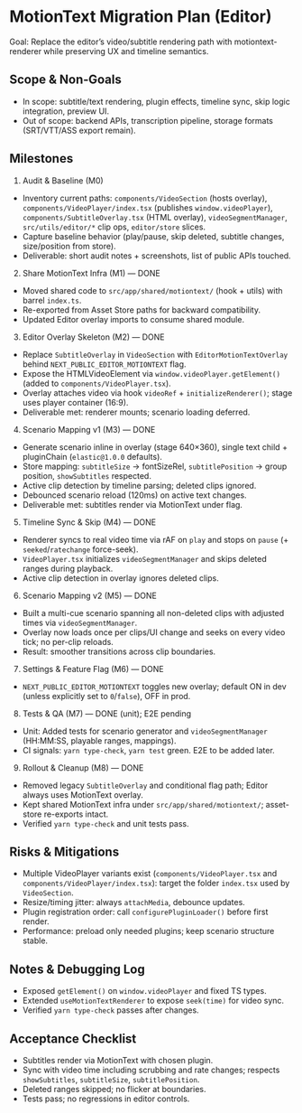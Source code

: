 # MotionText Migration Plan (Editor)

Goal: Replace the editor’s video/subtitle rendering path with motiontext-renderer while preserving UX and timeline semantics.

## Scope & Non‑Goals

- In scope: subtitle/text rendering, plugin effects, timeline sync, skip logic integration, preview UI.
- Out of scope: backend APIs, transcription pipeline, storage formats (SRT/VTT/ASS export remain).

## Milestones

1. Audit & Baseline (M0)

- Inventory current paths: `components/VideoSection` (hosts overlay), `components/VideoPlayer/index.tsx` (publishes `window.videoPlayer`), `components/SubtitleOverlay.tsx` (HTML overlay), `videoSegmentManager`, `src/utils/editor/*` clip ops, `editor/store` slices.
- Capture baseline behavior (play/pause, skip deleted, subtitle changes, size/position from store).
- Deliverable: short audit notes + screenshots, list of public APIs touched.

2. Share MotionText Infra (M1) — DONE

- Moved shared code to `src/app/shared/motiontext/` (hook + utils) with barrel `index.ts`.
- Re-exported from Asset Store paths for backward compatibility.
- Updated Editor overlay imports to consume shared module.

3. Editor Overlay Skeleton (M2) — DONE

- Replace `SubtitleOverlay` in `VideoSection` with `EditorMotionTextOverlay` behind `NEXT_PUBLIC_EDITOR_MOTIONTEXT` flag.
- Expose the HTMLVideoElement via `window.videoPlayer.getElement()` (added to `components/VideoPlayer.tsx`).
- Overlay attaches video via hook `videoRef` + `initializeRenderer()`; stage uses player container (16:9).
- Deliverable met: renderer mounts; scenario loading deferred.

4. Scenario Mapping v1 (M3) — DONE

- Generate scenario inline in overlay (stage 640×360), single text child + pluginChain (`elastic@1.0.0` defaults).
- Store mapping: `subtitleSize` → fontSizeRel, `subtitlePosition` → group position, `showSubtitles` respected.
- Active clip detection by timeline parsing; deleted clips ignored.
- Debounced scenario reload (120ms) on active text changes.
- Deliverable met: subtitles render via MotionText under flag.

5. Timeline Sync & Skip (M4) — DONE

- Renderer syncs to real video time via rAF on `play` and stops on `pause` (+ `seeked`/`ratechange` force-seek).
- `VideoPlayer.tsx` initializes `videoSegmentManager` and skips deleted ranges during playback.
- Active clip detection in overlay ignores deleted clips.

6. Scenario Mapping v2 (M5) — DONE

- Built a multi-cue scenario spanning all non-deleted clips with adjusted times via `videoSegmentManager`.
- Overlay now loads once per clips/UI change and seeks on every video tick; no per-clip reloads.
- Result: smoother transitions across clip boundaries.

7. Settings & Feature Flag (M6) — DONE

- `NEXT_PUBLIC_EDITOR_MOTIONTEXT` toggles new overlay; default ON in dev (unless explicitly set to `0`/`false`), OFF in prod.

8. Tests & QA (M7) — DONE (unit); E2E pending

- Unit: Added tests for scenario generator and `videoSegmentManager` (HH:MM:SS, playable ranges, mappings).
- CI signals: `yarn type-check`, `yarn test` green. E2E to be added later.

9. Rollout & Cleanup (M8) — DONE

- Removed legacy `SubtitleOverlay` and conditional flag path; Editor always uses MotionText overlay.
- Kept shared MotionText infra under `src/app/shared/motiontext/`; asset-store re-exports intact.
- Verified `yarn type-check` and unit tests pass.

## Risks & Mitigations

- Multiple VideoPlayer variants exist (`components/VideoPlayer.tsx` and `components/VideoPlayer/index.tsx`): target the folder `index.tsx` used by `VideoSection`.
- Resize/timing jitter: always `attachMedia`, debounce updates.
- Plugin registration order: call `configurePluginLoader()` before first render.
- Performance: preload only needed plugins; keep scenario structure stable.

## Notes & Debugging Log

- Exposed `getElement()` on `window.videoPlayer` and fixed TS types.
- Extended `useMotionTextRenderer` to expose `seek(time)` for video sync.
- Verified `yarn type-check` passes after changes.

## Acceptance Checklist

- Subtitles render via MotionText with chosen plugin.
- Sync with video time including scrubbing and rate changes; respects `showSubtitles`, `subtitleSize`, `subtitlePosition`.
- Deleted ranges skipped; no flicker at boundaries.
- Tests pass; no regressions in editor controls.
